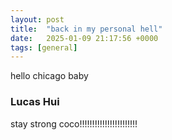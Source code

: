 ```yaml
---
layout: post
title:  "back in my personal hell"
date:   2025-01-09 21:17:56 +0000
tags: [general] 
---
```

hello chicago baby

### Lucas Hui
stay strong coco!!!!!!!!!!!!!!!!!!!!!!!



